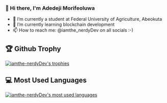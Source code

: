 ### 👋 Hi there, I'm Adedeji Morifeoluwa

- 🔭 I’m currently a student at Federal University of Agriculture, Abeokuta
- 🌱 I’m currently learning blockchain development
- 📫 How to reach me: @iamthe_nerdyDev on all socials :-)

## 🏆 Github Trophy

[![iamthe-nerdyDev's trophies](https://github-profile-trophy.vercel.app?username=iamthe-nerdyDev)](https://github.com/ryo-ma/github-profile-trophy)

## 💻 Most Used Languages

[![iamthe-nerdyDev's most used languages](https://github-readme-stats.vercel.app/api/top-langs?username=iamthe-nerdyDev&layout=compact)](https://github.com/ryo-ma/github-profile-trophy)

